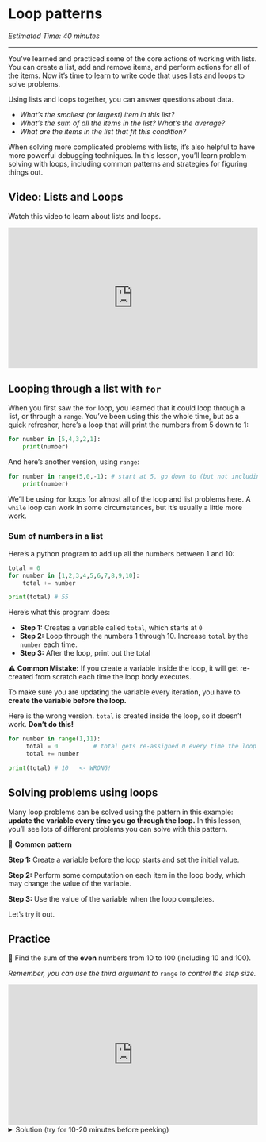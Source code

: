 # Loop patterns

_Estimated Time: 40 minutes_

---

You’ve learned and practiced some of the core actions of working with lists. You can create a list, add and remove items, and perform actions for all of the items. Now it’s time to learn to write code that uses lists and loops to solve problems.

Using lists and loops together, you can answer questions about data.

- _What’s the smallest (or largest) item in this list?_
- _What’s the sum of all the items in the list? What’s the average?_
- _What are the items in the list that fit this condition?_

When solving more complicated problems with lists, it’s also helpful to have more powerful debugging techniques. In this lesson, you’ll learn problem solving with loops, including common patterns and strategies for figuring things out.

## Video: Lists and Loops

<aside>

Watch this video to learn about lists and loops.

</aside>

<div style="position: relative; padding-bottom: 56.25%; height: 0;"><iframe src="https://www.loom.com/embed/f1a3374792a54c378b710954bf5a2a0d" frameborder="0" webkitallowfullscreen mozallowfullscreen allowfullscreen style="position: absolute; top: 0; left: 0; width: 100%; height: 100%;"></iframe></div>

## Looping through a list with `for`

When you first saw the `for` loop, you learned that it could loop through a list, or through a `range`. You’ve been using this the whole time, but as a quick refresher, here’s a loop that will print the numbers from 5 down to 1:

```python
for number in [5,4,3,2,1]:
	print(number)
```

And here’s another version, using `range`:

```python
for number in range(5,0,-1): # start at 5, go down to (but not including) 0, by -1 each time
	print(number)
```

We’ll be using `for` loops for almost all of the loop and list problems here. A `while` loop can work in some circumstances, but it’s usually a little more work.

### Sum of numbers in a list

Here’s a python program to add up all the numbers between 1 and 10:

```python
total = 0
for number in [1,2,3,4,5,6,7,8,9,10]:
	total += number

print(total) # 55
```

Here’s what this program does:

- **Step 1:** Creates a variable called `total`, which starts at `0`
- **Step 2:** Loop through the numbers 1 through 10. Increase `total` by the `number` each time.
- **Step 3:** After the loop, print out the total

<aside>

⚠️ **Common Mistake:** If you create a variable inside the loop, it will get re-created from scratch each time the loop body executes.

To make sure you are updating the variable every iteration, you have to **create the variable before the loop.**

Here is the wrong version. `total` is created inside the loop, so it doesn’t work. **Don’t do this!**

```python
for number in range(1,11):
     total = 0          # total gets re-assigned 0 every time the loop body runs
     total += number

print(total) # 10   <- WRONG!
```

</aside>

## Solving problems using loops

Many loop problems can be solved using the pattern in this example: **update the variable every time you go through the loop.** In this lesson, you’ll see lots of different problems you can solve with this pattern.

🔑 **Common pattern**

**Step 1:** Create a variable before the loop starts and set the initial value.

**Step 2:** Perform some computation on each item in the loop body, which may change the value of the variable.

**Step 3:** Use the value of the variable when the loop completes.

Let’s try it out.

## Practice

<aside>

🔢 Find the sum of the **even** numbers from 10 to 100 (including 10 and 100).

_Remember, you can use the third argument to_ `range` _to control the step size._

</aside>

<div style="position: relative; padding-bottom: 56.25%; height: 0;"><iframe src="https://replit.com/team/kibo-fpwp6/W43-Sum-of-Range" frameborder="0" webkitallowfullscreen mozallowfullscreen allowfullscreen style="position: absolute; top: 0; left: 0; width: 100%; height: 100%;"></iframe></div>

<details>
<summary>Solution (try for 10-20 minutes before peeking)</summary>

```python
total = 0
# We want to include 100, so we stop at 101
# We want even numbers, so step by 2
for i in range(10,101,2):
  total+=i
print(total)
```

</details>
